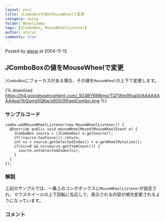 ```yaml
---
layout: post
title: JComboBoxの値をMouseWheelで変更
category: swing
folder: WheelCombo
tags: [JComboBox, MouseWheelListener]
author: aterai
comments: true
---
```


Posted by [aterai](http://terai.xrea.jp/aterai.html) at 2004-11-15

## JComboBoxの値をMouseWheelで変更
`JComboBox`にフォーカスがある場合、その値を`MouseWheel`の上下で変更します。

{% download https://lh4.googleusercontent.com/_9Z4BYR88imo/TQTWm95sa5I/AAAAAAAAApg/1tiQsmg5QKw/s800/WheelCombo.png %}

### サンプルコード
<pre class="prettyprint"><code>combo.addMouseWheelListener(new MouseWheelListener() {
  @Override public void mouseWheelMoved(MouseWheelEvent e) {
    JComboBox source = (JComboBox) e.getSource();
    if(!source.hasFocus()) return;
    int ni = source.getSelectedIndex() + e.getWheelRotation();
    if(ni&gt;=0 &amp;&amp; ni&lt;source.getItemCount()) {
      source.setSelectedIndex(ni);
    }
  }
});
</code></pre>

### 解説
上記のサンプルでは、一番上のコンボボックスに`MouseWheelListener`が設定され、マウスホイールの上下回転に反応して、表示される内容が順次変更されるようになっています。

### コメント

